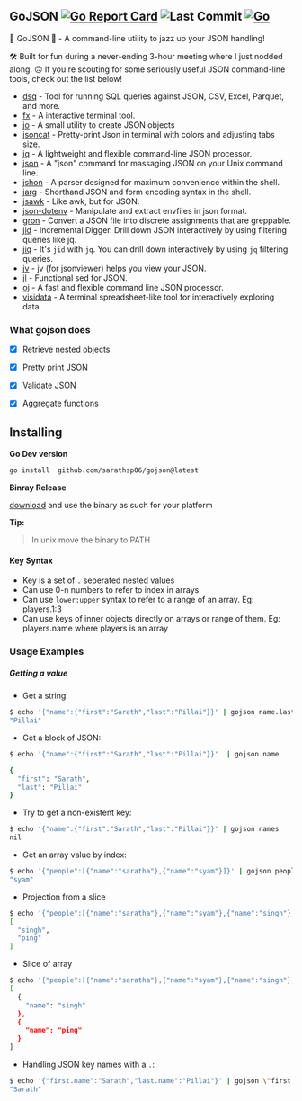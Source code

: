 ## GoJSON  [![Go Report Card](https://goreportcard.com/badge/github.com/sarathsp06/gojson)](https://goreportcard.com/report/github.com/sarathsp06/gojson) ![Last Commit](https://img.shields.io/github/last-commit/sarathsp06/gojson.svg) [![Go](https://github.com/sarathsp06/gojson/actions/workflows/go.yml/badge.svg)](https://github.com/sarathsp06/gojson/actions/workflows/go.yml)
🎉 GoJSON 🚀 - A command-line utility to jazz up your JSON handling!

🛠️ Built for fun during a never-ending 3-hour meeting where I just nodded along. 🙃 If you're scouting for some seriously useful JSON command-line tools, check out the list below!
* [dsq](https://github.com/multiprocessio/dsq) - Tool for running SQL queries against JSON, CSV, Excel, Parquet, and more.
* [fx](https://github.com/antonmedv/fx) - A interactive terminal tool.
* [jo](https://github.com/jpmens/jo) - A small utility to create JSON objects
* [jsoncat](https://github.com/pantuza/jsoncat) - Pretty-print Json in terminal with colors and adjusting tabs size.
* [jq](http://stedolan.github.io/jq/) - A lightweight and flexible command-line JSON processor.
* [json](http://trentm.com/json/) - A "json" command for massaging JSON on your Unix command line.
* [jshon](http://kmkeen.com/jshon/) - A parser designed for maximum convenience within the shell.
* [jarg](http://jdp.github.io/jarg/) - Shorthand JSON and form encoding syntax in the shell.
* [jsawk](https://github.com/micha/jsawk) - Like awk, but for JSON.
* [json-dotenv](https://github.com/decryptus/json-dotenv) - Manipulate and extract envfiles in json format.
* [gron](https://github.com/tomnomnom/gron) - Convert a JSON file into discrete assignments that are greppable.
* [jid](https://github.com/simeji/jid) - Incremental Digger. Drill down JSON interactively by using filtering queries like jq.
* [jiq](https://github.com/fiatjaf/jiq) - It's `jid` with `jq`. You can drill down interactively by using `jq` filtering queries.
* [jv](https://github.com/maxzender/jv) - jv (for jsonviewer) helps you view your JSON.
* [jl](https://github.com/chrisdone/jl) - Functional sed for JSON.
* [oj](https://github.com/ohler55/ojg) - A fast and flexible command line JSON processor.
* [visidata](https://github.com/saulpw/visidata) - A terminal spreadsheet-like tool for interactively exploring data.


### What gojson does

- [x] Retrieve nested objects
- [x] Pretty print JSON
- [x] Validate JSON
- [x] Aggregate functions


## Installing

**Go Dev version**

```sh
go install  github.com/sarathsp06/gojson@latest
```

**Binray Release**

[download](https://github.com/sarathsp06/gojson/releases) and use the binary as such for your platform


**Tip:**
> In unix move the binary to PATH

#### Key Syntax

- Key is a set of `.` seperated nested values
- Can use 0-n numbers to refer to index in arrays
- Can use `lower:upper` syntax to refer to a range of an array. Eg: players.1:3 
- Can use keys of inner objects directly on arrays or range of them. Eg:  players.name where players is an array

### Usage Examples

##### Getting a value 

- Get a string:

```sh
$ echo '{"name":{"first":"Sarath","last":"Pillai"}}' | gojson name.last
"Pillai"
```

- Get a block of JSON:

```sh
$ echo '{"name":{"first":"Sarath","last":"Pillai"}}'  | gojson name

{
  "first": "Sarath",
  "last": "Pillai"
}
```

- Try to get a non-existent key:

```sh
$ echo '{"name":{"first":"Sarath","last":"Pillai"}}' | gojson names
nil

```

- Get an array value by index:

```sh
$ echo '{"people":[{"name":"saratha"},{"name":"syam"}]}' | gojson people.1.name
"syam"
```

- Projection from a slice

```sh
$ echo '{"people":[{"name":"saratha"},{"name":"syam"},{"name":"singh"},{"name":"ping"}]}' | gojson people.2:.name 
[
  "singh",
  "ping"
]
```

- Slice of array

```sh
$ echo '{"people":[{"name":"saratha"},{"name":"syam"},{"name":"singh"},{"name":"ping"}]}' | gojson people.2:5
[
  {
    "name": "singh"
  },
  {
    "name": "ping"
  }
]
```

- Handling JSON key names with a `.`:

```sh
$ echo '{"first.name":"Sarath","last.name":"Pillai"}' | gojson \"first.name\"
"Sarath"
```
